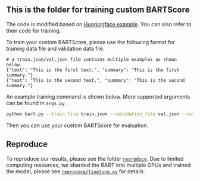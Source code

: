 <h2>This is the folder for training custom BARTScore</h2>

The code is modified based
on [Huggingface example](https://github.com/huggingface/transformers/tree/master/examples/pytorch/summarization). You
can also refer to their code for training.

To train your custom BARTScore, please use the following format for training data file and validation data file.

```
# a train.json/val.json file contains multiple examples as shown below.
{"text": "This is the first text.", "summary": "This is the first summary."}
{"text": "This is the second text.", "summary": "This is the second summary."}
```

An example training command is shown below. More supported arguments can be found in `args.py`.

```bash
python bart.py --train_file train.json --validation_file val.json --output_dir my_bartscore
```

Then you can use your custom BARTScore for evaluation.

## Reproduce

To reproduce our results, please see the folder [`reproduce`](reproduce). Due to limited computing resources, we sharded
the BART into multiple GPUs and trained the model, please see [`reproduce/finetune.py`](reproduce/finetune.py) for
details.



